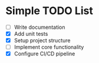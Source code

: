 # Simple TODO List

- [ ] Write documentation
- [x] Add unit tests
- [x] Setup project structure
- [ ] Implement core functionality
- [x] Configure CI/CD pipeline

